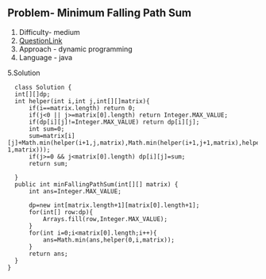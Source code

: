 ## Problem- Minimum Falling Path Sum
1. Difficulty- medium 
2. [QuestionLink](https://leetcode.com/problems/minimum-falling-path-sum/description/)
3. Approach -  dynamic programming
4. Language - java


5.Solution
 
 
      class Solution {
      int[][]dp;
      int helper(int i,int j,int[][]matrix){
          if(i==matrix.length) return 0;
          if(j<0 || j>=matrix[0].length) return Integer.MAX_VALUE;
          if(dp[i][j]!=Integer.MAX_VALUE) return dp[i][j];
          int sum=0;
          sum=matrix[i][j]+Math.min(helper(i+1,j,matrix),Math.min(helper(i+1,j+1,matrix),helper(i+1,j-1,matrix)));
          if(j>=0 && j<matrix[0].length) dp[i][j]=sum;
          return sum;
  
      }
      public int minFallingPathSum(int[][] matrix) {
          int ans=Integer.MAX_VALUE;
          
          dp=new int[matrix.length+1][matrix[0].length+1];
          for(int[] row:dp){
              Arrays.fill(row,Integer.MAX_VALUE);
          }
          for(int i=0;i<matrix[0].length;i++){
              ans=Math.min(ans,helper(0,i,matrix));
          }
          return ans;
      }
    }
